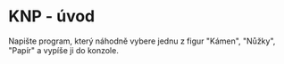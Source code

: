 # KNP - úvod

Napište program, který náhodně vybere jednu z figur "Kámen", "Nůžky", "Papír" a vypíše ji do konzole.